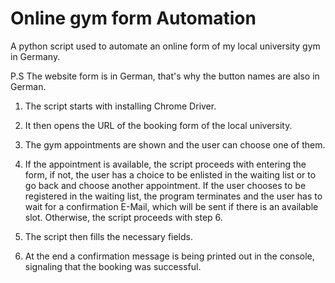 # Online gym form Automation

A python script used to automate an online form of my local university gym in Germany.

P.S The website form is in German, that's why the button names are also in German.

1. The script starts with installing Chrome Driver.

2. It then opens the URL of the booking form of the local university.

3. The gym appointments are shown and the user can choose one of them.

4. If the appointment is available, the script proceeds with entering the form, if not, the user has a choice to be
   enlisted in the waiting list or to go back and choose another appointment. If the user chooses to be registered in
   the waiting list, the program terminates and the user has to wait for a confirmation E-Mail, which will be sent if
   there is an available slot. Otherwise, the script proceeds with step 6.

6. The script then fills the necessary fields.

7. At the end a confirmation message is being printed out in the console, signaling that the booking was successful.
